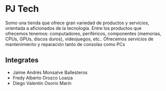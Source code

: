 # PJ Tech 
Somo una tienda que ofrece gran variedad de productos y servicios, orientada a aficionados de la tecnología. Entre los productos que ofrecemos tenemos: computadores, periféricos, componentes (memorias, CPUs, GPUs, discos duros), videojuegos, etc..
Ofrecemos servicios de mantenimiento y reparación tanto de consolas como PCs
## Integrates
- Jaime Andrés Monsalve Ballesteros
- Fredy Alberto Orozco Loaiza
- Diego Valentín Osorio Marín

